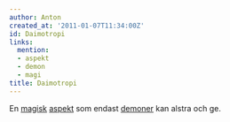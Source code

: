 ```yaml
---
author: Anton
created_at: '2011-01-07T11:34:00Z'
id: Daimotropi
links:
  mention:
  - aspekt
  - demon
  - magi
title: Daimotropi
---
```


En [magisk][] [aspekt] som endast [demoner] kan alstra och ge.

  [magisk]: magi
  [aspekt]: aspekt
  [demoner]: demon
